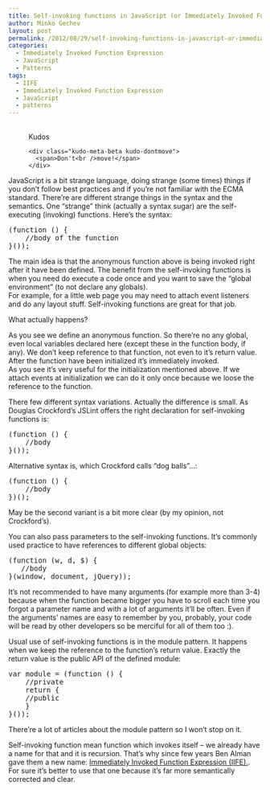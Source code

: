 ```yaml
---
title: Self-invoking functions in JavaScript (or Immediately Invoked Function Expressions)
author: Minko Gechev
layout: post
permalink: /2012/08/29/self-invoking-functions-in-javascript-or-immediately-invoked-function-expression/
categories:
  - Immediately Invoked Function Expression
  - JavaScript
  - Patterns
tags:
  - IIFE
  - Immediately Invoked Function Expression
  - JavaScript
  - patterns
---
```

<!-- Kudos 1.1.1-->

<div class="kudo-box kudo-c_tr" style="margin:0px px 30px 30px;">
  <figure class="kudo kudoable" data-id="159"> <a class="kudo-object"> <div class="kudo-opening">
    <div class="kudo-circle">
      &nbsp;
    </div>
  </div></a> 
  
  <div class="kudo-meta kudo-meta-159">
    <div class="kudo-meta-alpha kudo-hideonhover">
      <span class="kudo-count"></span> <span class="kudo-text">Kudos</span>
    </div>
    
    <div class="kudo-meta-beta kudo-dontmove">
      <span>Don't<br />move!</span>
    </div>
  </div></figure>
</div>

JavaScript is a bit strange language, doing strange (some times) things if you don&#8217;t follow best practices and if you&#8217;re not familiar with the ECMA standard. There&#8217;re are different strange things in the syntax and the semantics. One &#8220;strange&#8221; think (actually a syntax sugar) are the self-executing (invoking) functions. Here&#8217;s the syntax:

<pre lang="JavaScript">(function () {
    //body of the function
}());
</pre>

The main idea is that the anonymous function above is being invoked right after it have been defined. The benefit from the self-invoking functions is when you need do execute a code once and you want to save the &#8220;global environment&#8221; (to not declare any globals).  
For example, for a little web page you may need to attach event listeners and do any layout stuff. Self-invoking functions are great for that job.

What actually happens?

As you see we define an anonymous function. So there&#8217;re no any global, even local variables declared here (except these in the function body, if any). We don&#8217;t keep reference to that function, not even to it&#8217;s return value. After the function have been initialized it&#8217;s immediately invoked.  
As you see it&#8217;s very useful for the initialization mentioned above. If we attach events at initialization we can do it only once because we loose the reference to the function.

There few different syntax variations. Actually the difference is small. As Douglas Crockford&#8217;s JSLint offers the right declaration for self-invoking functions is:

<pre lang="JavaScript">(function () {
    //body
}());
</pre>

Alternative syntax is, which Crockford calls &#8220;dog balls&#8221;&#8230;:

<pre lang="JavaScript">(function () {
    //body
})();
</pre>

May be the second variant is a bit more clear (by my opinion, not Crockford&#8217;s).

You can also pass parameters to the self-invoking functions. It&#8217;s commonly used practice to have references to different global objects:

<pre lang="JavaScript">(function (w, d, $) {
   //body
}(window, document, jQuery));
</pre>

It&#8217;s not recommended to have many arguments (for example more than 3-4) because when the function became bigger you have to scroll each time you forgot a parameter name and with a lot of arguments it&#8217;ll be often. Even if the arguments&#8217; names are easy to remember by you, probably, your code will be read by other developers so be merciful for all of them too :).

Usual use of self-invoking functions is in the module pattern. It happens when we keep the reference to the function&#8217;s return value. Exactly the return value is the public API of the defined module:

<pre lang="JavaScript">var module = (function () {
    //private
    return {
    //public
    }
}());
</pre>

There&#8217;re a lot of articles about the module pattern so I won&#8217;t stop on it.

Self-invoking function mean function which invokes itself &#8211; we already have a name for that and it is recursion. That&#8217;s why since few years Ben Alman gave them a new name: [Immediately Invoked Function Expression (IIFE).][1]. For sure it&#8217;s better to use that one because it&#8217;s far more semantically corrected and clear.

 [1]: http://benalman.com/news/2010/11/immediately-invoked-function-expression/